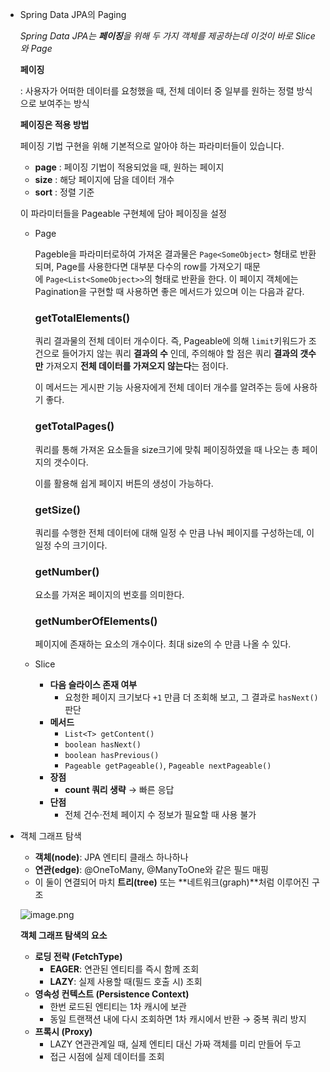 - Spring Data JPA의 Paging
    
    *Spring Data JPA는 **페이징**을 위해 두 가지 객체를 제공하는데 이것이 바로 Slice와 Page*
    
    **페이징**
    
    : 사용자가 어떠한 데이터를 요청했을 때, 전체 데이터 중 일부를 원하는 정렬 방식으로 보여주는 방식
    
    **페이징은 적용 방법**
    
    페이징 기법 구현을 위해 기본적으로 알아야 하는 파라미터들이 있습니다.
    
    - **page** : 페이징 기법이 적용되었을 때, 원하는 페이지
    - **size** : 해당 페이지에 담을 데이터 개수
    - **sort** : 정렬 기준
    
    이 파라미터들을 Pageable 구현체에 담아 페이징을 설정
    
    - Page
        
        Pageble을 파라미터로하여 가져온 결과물은 `Page<SomeObject>` 형태로 반환 되며, Page를 사용한다면 대부분 다수의 row를 가져오기 때문에 `Page<List<SomeObject>>`의 형태로 반환을 한다. 이 페이지 객체에는 Pagination을 구현할 때 사용하면 좋은 메서드가 있으며 이는 다음과 같다.
        
        ### getTotalElements()
        
        쿼리 결과물의 전체 데이터 개수이다. 즉, Pageable에 의해 `limit`키워드가 조건으로 들어가지 않는 쿼리 **결과의 수** 인데, 주의해야 할 점은 쿼리 **결과의 갯수만** 가져오지 **전체 데이터를 가져오지 않는다**는 점이다.
        
        이 메서드는 게시판 기능 사용자에게 전체 데이터 개수를 알려주는 등에 사용하기 좋다.
        
        ### getTotalPages()
        
        쿼리를 통해 가져온 요소들을 size크기에 맞춰 페이징하였을 때 나오는 총 페이지의 갯수이다.
        
        이를 활용해 쉽게 페이지 버튼의 생성이 가능하다.
        
        ### getSize()
        
        쿼리를 수행한 전체 데이터에 대해 일정 수 만큼 나눠 페이지를 구성하는데, 이 일정 수의 크기이다.
        
        ### getNumber()
        
        요소를 가져온 페이지의 번호를 의미한다.
        
        ### getNumberOfElements()
        
        페이지에 존재하는 요소의 개수이다. 최대 size의 수 만큼 나올 수 있다.
        
    - Slice
        - **다음 슬라이스 존재 여부**
            - 요청한 페이지 크기보다 `+1` 만큼 더 조회해 보고, 그 결과로 `hasNext()` 판단
        - **메서드**
            - `List<T> getContent()`
            - `boolean hasNext()`
            - `boolean hasPrevious()`
            - `Pageable getPageable()`, `Pageable nextPageable()`
        - **장점**
            - **count 쿼리 생략** → 빠른 응답
        - **단점**
            - 전체 건수·전체 페이지 수 정보가 필요할 때 사용 불가
- 객체 그래프 탐색
    - **객체(node)**: JPA 엔티티 클래스 하나하나
    - **연관(edge)**: @OneToMany, @ManyToOne와 같은 필드 매핑
    - 이 둘이 연결되어 마치 **트리(tree)** 또는 **네트워크(graph)**처럼 이루어진 구조
    
    ![image.png](attachment:7485b147-b701-419d-99b6-6da4e8077df9:image.png)
    
    **객체 그래프 탐색의 요소**
    
    - **로딩 전략 (FetchType)**
        - **EAGER**: 연관된 엔티티를 즉시 함께 조회
        - **LAZY**: 실제 사용할 때(필드 호출 시) 조회
    - **영속성 컨텍스트 (Persistence Context)**
        - 한번 로드된 엔티티는 1차 캐시에 보관
        - 동일 트랜잭션 내에 다시 조회하면 1차 캐시에서 반환 → 중복 쿼리 방지
    - **프록시 (Proxy)**
        - LAZY 연관관계일 때, 실제 엔티티 대신 가짜 객체를 미리 만들어 두고
        - 접근 시점에 실제 데이터를 조회
